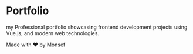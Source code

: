 # Portfolio

my Professional portfolio showcasing frontend development projects using Vue.js, and modern web technologies.

Made with ❤️ by Monsef
